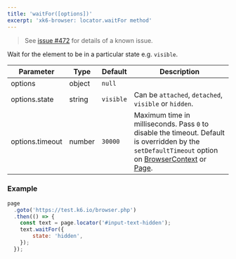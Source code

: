 ```yaml
---
title: 'waitFor([options])'
excerpt: 'xk6-browser: locator.waitFor method'
---
```


<Blockquote mod="warning">

See [issue #472](https://github.com/grafana/xk6-browser/issues/472) for details of a known issue.

</Blockquote>

Wait for the element to be in a particular state e.g. `visible`.

<TableWithNestedRows>

| Parameter       | Type   | Default   | Description                                                                                                                                                                                                                           |
|-----------------|--------|-----------|---------------------------------------------------------------------------------------------------------------------------------------------------------------------------------------------------------------------------------------|
| options         | object | `null`    |                                                                                                                                                                                                                      |
| options.state   | string | `visible` | Can be `attached`, `detached`, `visible` or `hidden`.                                                                                                                                                                                 |
| options.timeout | number | `30000`   | Maximum time in milliseconds. Pass `0` to disable the timeout. Default is overridden by the `setDefaultTimeout` option on [BrowserContext](/javascript-api/xk6-browser/browsercontext/) or [Page](/javascript-api/xk6-browser/page/). |

</TableWithNestedRows>

### Example

<CodeGroup labels={[]}>

<!-- eslint-skip -->

```javascript
page
  .goto('https://test.k6.io/browser.php')
  .then(() => {
    const text = page.locator('#input-text-hidden');
    text.waitFor({
        state: 'hidden',
    });   
  });
```

</CodeGroup>
